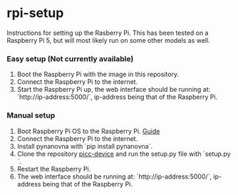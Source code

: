 # rpi-setup
Instructions for setting up the Rasberry Pi.
This has been tested on a Raspberry Pi 5, but will most likely run on some other models as well.

### Easy setup (Not currently available)
1. Boot the Raspberry Pi with the image in this repository.
2. Connect the Raspberry Pi to the internet.
3. Start the Raspberry Pi up, the web interface should be running at: ´http://ip-address:5000/´, ip-address being that of the Raspberry Pi.

### Manual setup
1. Boot Raspberry Pi OS to the Raspberry Pi. [Guide](https://github.com/raspberrypi/documentation/blob/develop/documentation/asciidoc/computers/getting-started/setting-up.adoc)
2. Connect the Raspberry Pi to the internet.
3. Install pynanovna with ´pip install pynanovna´.
4. Clone the repository [picc-device](https://github.com/PICC-Group/picc-device) and run the setup.py file with ´setup.py´.
5. Restart the Raspberry Pi.
6. The web interface should be running at: ´http://ip-address:5000/´, ip-address being that of the Raspberry Pi.
